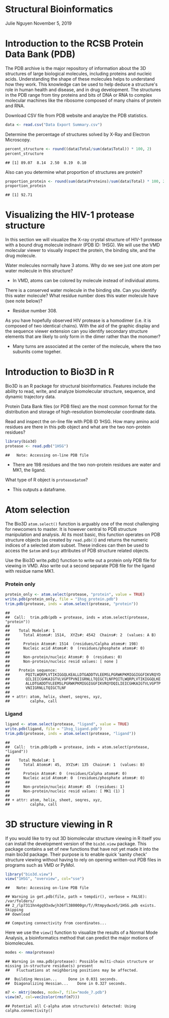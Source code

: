 Structural Bioinformatics
================
Julie Nguyen
November 5, 2019

Introduction to the RCSB Protein Data Bank (PDB)
================================================

The PDB archive is the major repository of information about the 3D structures of large biological molecules, including proteins and nucleic acids. Understanding the shape of these molecules helps to understand how they work. This knowledge can be used to help deduce a structure's role in human health and disease, and in drug development. The structures in the PDB range from tiny proteins and bits of DNA or RNA to complex molecular machines like the ribosome composed of many chains of protein and RNA.

Download CSV file from PDB website and anaylze the PDB statistics.

``` r
data <- read.csv("Data Export Summary.csv")
```

Determine the percentage of structures solved by X-Ray and Electron Microscopy.

``` r
percent_structure <- round((data$Total/sum(data$Total)) * 100, 2)
percent_structure
```

    ## [1] 89.07  8.14  2.50  0.19  0.10

Also can you determine what proportion of structures are protein?

``` r
proportion_protein <- round(sum(data$Proteins)/sum(data$Total) * 100, 2)
proportion_protein
```

    ## [1] 92.71

Visualizing the HIV-1 protease structure
========================================

In this section we will visualize the X-ray crystal structure of HIV-1 protease with a bound drug molecule indinavir (PDB ID: 1HSG). We will use the VMD molecular viewer to visually inspect the protein, the binding site, and the drug molecule.

Water molecules normally have 3 atoms. Why do we see just one atom per water molecule in this structure?

-   In VMD, atoms can be colored by molecule instead of individual atoms.

There is a conserved water molecule in the binding site. Can you identify this water molecule? What residue number does this water molecule have (see note below)?

-   Residue number 308.

As you have hopefully observed HIV protease is a homodimer (i.e. it is composed of two identical chains). With the aid of the graphic display and the sequence viewer extension can you identify secondary structure elements that are likely to only form in the dimer rather than the monomer?

-   Many turns are associated at the center of the molecule, where the two subunits come togeher.

Introduction to Bio3D in R
==========================

Bio3D is an R package for structural bioinformatics. Features include the ability to read, write, and analyze biomolecular structure, sequence, and dynamic trajectory data.

Protein Data Bank files (or PDB files) are the most common format for the distribution and storage of high-resolution biomolecular coordinate data.

Read and inspect the on-line file with PDB ID 1HSG. How many amino acid residues are there in this pdb object and what are the two non-protein residues?

``` r
library(bio3d)
protease <- read.pdb("1HSG")
```

    ##   Note: Accessing on-line PDB file

-   There are 198 residues and the two non-protein residues are water and MK1, the ligand.

What type of R object is `protease$atom`?

-   This outputs a dataframe.

Atom selection
==============

The Bio3D `atom.select()` function is arguably one of the most challenging for newcomers to master. It is however central to PDB structure manipulation and analysis. At its most basic, this function operates on PDB structure objects (as created by `read.pdb()`) and returns the numeric indices of a selected atom subset. These indices can then be used to access the `$atom` and `$xyz` attributes of PDB structure related objects.

Use the Bio3D write.pdb() function to write out a protein only PDB file for viewing in VMD. Also write out a second separate PDB file for the ligand with residue name MK1.

### Protein only

``` r
protein_only <- atom.select(protease, "protein", value = TRUE)
write.pdb(protein_only, file = "1hsg_protein.pdb")
trim.pdb(protease, inds = atom.select(protease, "protein"))
```

    ## 
    ##  Call:  trim.pdb(pdb = protease, inds = atom.select(protease, "protein"))
    ## 
    ##    Total Models#: 1
    ##      Total Atoms#: 1514,  XYZs#: 4542  Chains#: 2  (values: A B)
    ## 
    ##      Protein Atoms#: 1514  (residues/Calpha atoms#: 198)
    ##      Nucleic acid Atoms#: 0  (residues/phosphate atoms#: 0)
    ## 
    ##      Non-protein/nucleic Atoms#: 0  (residues: 0)
    ##      Non-protein/nucleic resid values: [ none ]
    ## 
    ##    Protein sequence:
    ##       PQITLWQRPLVTIKIGGQLKEALLDTGADDTVLEEMSLPGRWKPKMIGGIGGFIKVRQYD
    ##       QILIEICGHKAIGTVLVGPTPVNIIGRNLLTQIGCTLNFPQITLWQRPLVTIKIGGQLKE
    ##       ALLDTGADDTVLEEMSLPGRWKPKMIGGIGGFIKVRQYDQILIEICGHKAIGTVLVGPTP
    ##       VNIIGRNLLTQIGCTLNF
    ## 
    ## + attr: atom, helix, sheet, seqres, xyz,
    ##         calpha, call

### Ligand

``` r
ligand <- atom.select(protease, "ligand", value = TRUE)
write.pdb(ligand, file = "1hsg_ligand.pdb")
trim.pdb(protease, inds = atom.select(protease, "ligand"))
```

    ## 
    ##  Call:  trim.pdb(pdb = protease, inds = atom.select(protease, "ligand"))
    ## 
    ##    Total Models#: 1
    ##      Total Atoms#: 45,  XYZs#: 135  Chains#: 1  (values: B)
    ## 
    ##      Protein Atoms#: 0  (residues/Calpha atoms#: 0)
    ##      Nucleic acid Atoms#: 0  (residues/phosphate atoms#: 0)
    ## 
    ##      Non-protein/nucleic Atoms#: 45  (residues: 1)
    ##      Non-protein/nucleic resid values: [ MK1 (1) ]
    ## 
    ## + attr: atom, helix, sheet, seqres, xyz,
    ##         calpha, call

3D structure viewing in R
=========================

If you would like to try out 3D biomolecular structure viewing in R itself you can install the development version of the `bio3d.view` package. This package contains a set of new functions that have not yet made it into the main bio3d package. Their purpose is to enable quick 'sanity check' structure viewing without having to rely on opening written-out PDB files in programs such as VMD or PyMol.

``` r
library("bio3d.view")
view("1HSG", "overview", col="sse")
```

    ##   Note: Accessing on-line PDB file

    ## Warning in get.pdb(file, path = tempdir(), verbose = FALSE): /var/folders/
    ## 2_/lp7311hn4gq93xdwjh36fl380000gn/T//Rtmpydwze5/1HSG.pdb exists. Skipping
    ## download

    ## Computing connectivity from coordinates...

Here we use the `view(`) function to visualize the results of a Normal Mode Analysis, a bioinformatics method that can predict the major motions of biomolecules.

``` r
modes <- nma(protease)
```

    ## Warning in nma.pdb(protease): Possible multi-chain structure or missing in-structure residue(s) present
    ##   Fluctuations at neighboring positions may be affected.

    ##  Building Hessian...     Done in 0.031 seconds.
    ##  Diagonalizing Hessian...    Done in 0.327 seconds.

``` r
m7 <- mktrj(modes, mode=7, file="mode_7.pdb")
view(m7, col=vec2color(rmsf(m7)))
```

    ## Potential all C-alpha atom structure(s) detected: Using calpha.connectivity()
